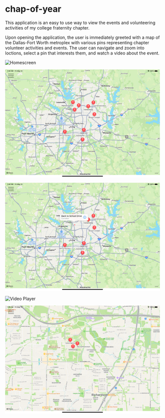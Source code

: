 # chap-of-year

This application is an easy to use way to view the events and volunteering activities of my college fraternity chapter. 

Upon opening the application, the user is immediately greeted with a map of the Dallas-Fort Worth metroplex with various pins representing chapter volunteer activities and events. The user can navigate and zoom into loctions, select a pin that interests them, and watch a video about the event. 

![Homescreen](Screens/homescreen.png?raw=true "Homescreen")

![Welcome](Screens/welcome.png?raw=true "Welcome")

![Pin Selection](Screens/pinselection.png?raw=true "Pin Selection")

![Video Player](Screens/Videoplayer.png?raw=true "Video Player")

![Zoom](Screens/zoom.png?raw=true "Zoom")
